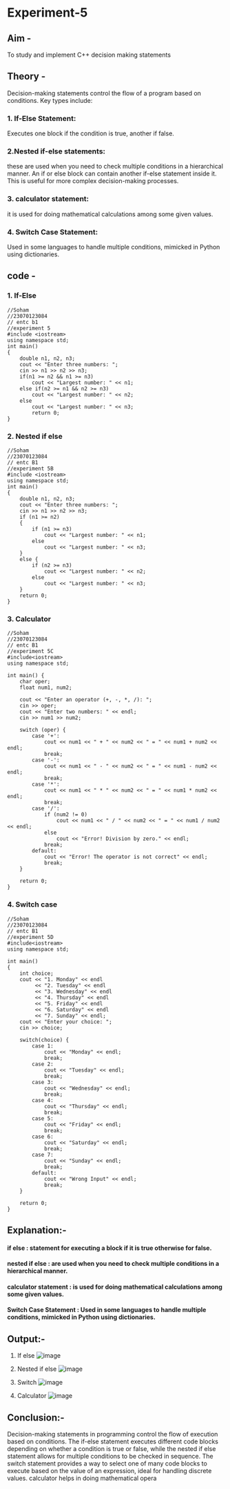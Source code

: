 # Experiment-5
## Aim -
To study and implement C++ decision making statements

## Theory -
Decision-making statements control the flow of a program based on conditions. Key types include:

### 1. If-Else Statement:
Executes one block if the condition is true, another if false.

### 2.Nested if-else statements:
these are used when you need to check multiple conditions in a hierarchical manner. An if or else block can contain another if-else statement inside it. This is useful for more complex decision-making processes.

### 3. calculator statement:
it is used for doing mathematical calculations among some given values.

### 4. Switch Case Statement:
Used in some languages to handle multiple conditions, mimicked in Python using dictionaries.

## code -
### 1. If-Else
```
//Soham
//23070123084
// entc b1
//experiment 5
#include <iostream>
using namespace std;
int main() 
{
    double n1, n2, n3;
    cout << "Enter three numbers: ";
    cin >> n1 >> n2 >> n3;
    if(n1 >= n2 && n1 >= n3)
        cout << "Largest number: " << n1;
    else if(n2 >= n1 && n2 >= n3)
        cout << "Largest number: " << n2;
    else 
        cout << "Largest number: " << n3;
        return 0;
}
```
### 2. Nested if else
```
//Soham
//23070123084
// entc B1
//experiment 5B
#include <iostream>
using namespace std;
int main() 
{
    double n1, n2, n3;
    cout << "Enter three numbers: ";
    cin >> n1 >> n2 >> n3;
    if (n1 >= n2) 
    {
        if (n1 >= n3)
            cout << "Largest number: " << n1;
        else
            cout << "Largest number: " << n3;
    }
    else {
        if (n2 >= n3)
            cout << "Largest number: " << n2;
        else
            cout << "Largest number: " << n3;
    }
    return 0;
}
```
### 3. Calculator
```
//Soham
//23070123084
// entc B1
//experiment 5C
#include<iostream>
using namespace std;

int main() {
    char oper;
    float num1, num2;

    cout << "Enter an operator (+, -, *, /): ";
    cin >> oper;
    cout << "Enter two numbers: " << endl;
    cin >> num1 >> num2;

    switch (oper) {
        case '+':
            cout << num1 << " + " << num2 << " = " << num1 + num2 << endl;
            break;
        case '-':
            cout << num1 << " - " << num2 << " = " << num1 - num2 << endl;
            break;
        case '*':
            cout << num1 << " * " << num2 << " = " << num1 * num2 << endl;
            break;
        case '/':
            if (num2 != 0)
                cout << num1 << " / " << num2 << " = " << num1 / num2 << endl;
            else
                cout << "Error! Division by zero." << endl;
            break;
        default:
            cout << "Error! The operator is not correct" << endl;
            break;
    }

    return 0;
}
```
### 4. Switch case
```
//Soham
//23070123084
// entc B1
//experiment 5D
#include<iostream>
using namespace std;

int main()
{
    int choice;
    cout << "1. Monday" << endl
         << "2. Tuesday" << endl
         << "3. Wednesday" << endl
         << "4. Thursday" << endl
         << "5. Friday" << endl
         << "6. Saturday" << endl
         << "7. Sunday" << endl;
    cout << "Enter your choice: ";
    cin >> choice;
    
    switch(choice) {
        case 1:
            cout << "Monday" << endl;
            break;
        case 2:
            cout << "Tuesday" << endl;
            break;
        case 3:
            cout << "Wednesday" << endl;
            break;
        case 4:
            cout << "Thursday" << endl;
            break;
        case 5:
            cout << "Friday" << endl;
            break;
        case 6:
            cout << "Saturday" << endl;
            break;
        case 7:
            cout << "Sunday" << endl;
            break;
        default:
            cout << "Wrong Input" << endl;
            break;
    }
    
    return 0;
}
```
## Explanation:-
#### if else : statement for executing a block if it is true otherwise for false.

#### nested if else : are used when you need to check multiple conditions in a hierarchical manner.

#### calculator statement : is used for doing mathematical calculations among some given values.

#### Switch Case Statement : Used in some languages to handle multiple conditions, mimicked in Python using dictionaries.

## Output:-
1. If else
![image](https://github.com/user-attachments/assets/fe24bbfb-9a0e-4733-ac33-c546e043ec86)


2. Nested if else
![image](https://github.com/user-attachments/assets/f15c9fd5-551b-4b56-958a-7dfe598be3dc)


3. Switch
![image](https://github.com/user-attachments/assets/9718062e-f4fd-4528-bf0a-bf2618ddafd5)


4. Calculator
![image](https://github.com/user-attachments/assets/eab5a2f3-66fd-40bd-be25-4256df6715c0)


## Conclusion:-
Decision-making statements in programming control the flow of execution based on conditions. The if-else statement executes different code blocks depending on whether a condition is true or false, while the nested if else statement allows for multiple conditions to be checked in sequence. The switch statement provides a way to select one of many code blocks to execute based on the value of an expression, ideal for handling discrete values. calculator helps in doing mathematical opera

